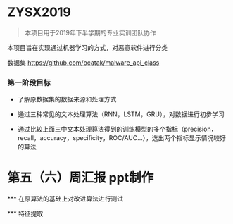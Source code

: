 # ZYSX2019

> 本项目用于2019年下半学期的专业实训团队协作

本项目旨在实现通过机器学习的方式，对恶意软件进行分类

数据集 https://github.com/ocatak/malware_api_class

### 第一阶段目标


- 了解原数据集的数据来源和处理方式

- 通过三种常见的文本处理算法（RNN，LSTM，GRU），对数据进行初步学习

- 通过比较上面三中文本处理算法得到的训练模型的多个指标（precision，recall，accuracy，specificity，ROC/AUC...），选出两个指标显示情况较好的算法

# 第五（六）周汇报 ppt制作

*** 在原算法的基础上对改进算法进行测试

*** 特征提取
